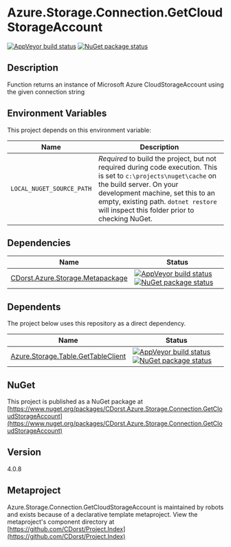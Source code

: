 # Azure.Storage.Connection.GetCloudStorageAccount

[![AppVeyor build status](https://img.shields.io/appveyor/ci/cdorst/azure-storage-connection-getcloudstorageaccount.svg?label=AppVeyor&style=for-the-badge)](https://ci.appveyor.com/project/cdorst/azure-storage-connection-getcloudstorageaccount)
[![NuGet package status](https://img.shields.io/nuget/v/CDorst.Azure.Storage.Connection.GetCloudStorageAccount.svg?label=NuGet&style=for-the-badge)](https://www.nuget.org/packages/CDorst.Azure.Storage.Connection.GetCloudStorageAccount)

## Description

Function returns an instance of Microsoft Azure CloudStorageAccount using the given connection string

## Environment Variables

This project depends on this environment variable:

Name | Description
---- | -----------
`LOCAL_NUGET_SOURCE_PATH` | *Required* to build the project, but not required during code execution. This is set to `c:\projects\nuget\cache` on the build server. On your development machine, set this to an empty, existing path. `dotnet restore` will inspect this folder prior to checking NuGet.

## Dependencies

Name | Status
---- | ------
[CDorst.Azure.Storage.Metapackage](https://github.com/CDorst/Azure.Storage.Metapackage) | [![AppVeyor build status](https://img.shields.io/appveyor/ci/cdorst/azure-storage-metapackage.svg?label=AppVeyor&style=flat-square)](https://ci.appveyor.com/project/cdorst/azure-storage-metapackage) [![NuGet package status](https://img.shields.io/nuget/v/CDorst.Azure.Storage.Metapackage.svg?label=NuGet&style=flat-square)](https://www.nuget.org/packages/CDorst.Azure.Storage.Metapackage)

## Dependents

The project below uses this repository as a direct dependency.

Name | Status
---- | ------
[Azure.Storage.Table.GetTableClient](https://github.com/CDorst./Azure.Storage.Table.GetTableClient) | [![AppVeyor build status](https://img.shields.io/appveyor/ci/cdorst./azure-storage-table-gettableclient.svg?label=AppVeyor&style=flat-square)](https://ci.appveyor.com/project/cdorst./azure-storage-table-gettableclient) [![NuGet package status](https://img.shields.io/nuget/v/CDorst..Azure.Storage.Table.GetTableClient.svg?label=NuGet&style=flat-square)](https://www.nuget.org/packages/CDorst..Azure.Storage.Table.GetTableClient)

## NuGet


This project is published as a NuGet package at [https://www.nuget.org/packages/CDorst.Azure.Storage.Connection.GetCloudStorageAccount](https://www.nuget.org/packages/CDorst.Azure.Storage.Connection.GetCloudStorageAccount)

## Version

4.0.8

## Metaproject

Azure.Storage.Connection.GetCloudStorageAccount is maintained by robots and exists because of a declarative template metaproject. View the metaproject's component directory at [https://github.com/CDorst/Project.Index](https://github.com/CDorst/Project.Index)

